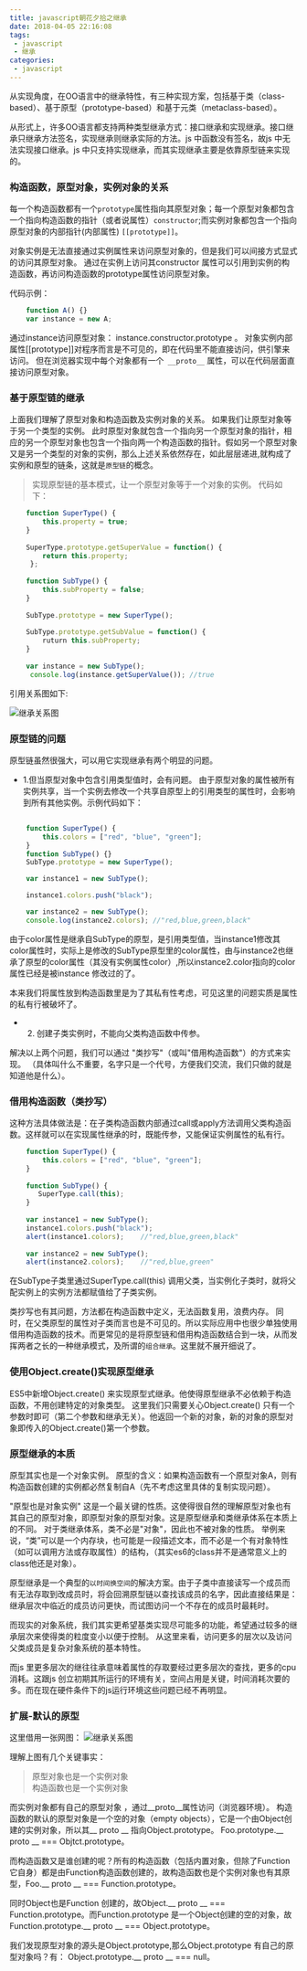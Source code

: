 ```yaml
---
title: javascript朝花夕拾之继承
date: 2018-04-05 22:16:08
tags:
 - javascript
 - 继承
categories: 
 - javascript
---
```


从实现角度，在OO语言中的继承特性，有三种实现方案，包括基于类（class-based）、基于原型（prototype-based）和基于元类（metaclass-based）。

从形式上，许多OO语言都支持两种类型继承方式：接口继承和实现继承。接口继承只继承方法签名，实现继承则继承实际的方法。js 中函数没有签名，故js 中无法实现接口继承。js 中只支持实现继承，而其实现继承主要是依靠原型链来实现的。


### 构造函数，原型对象，实例对象的关系

每一个构造函数都有一个`prototype`属性指向其原型对象；每一个原型对象都包含一个指向构造函数的指针（或者说属性）`constructor`;而实例对象都包含一个指向原型对象的内部指针(内部属性) `[[prototype]]`。

对象实例是无法直接通过实例属性来访问原型对象的，但是我们可以间接方式显式的访问其原型对象。 通过在实例上访问其constructor 属性可以引用到实例的构造函数，再访问构造函数的prototype属性访问原型对象。

<!-- more -->

代码示例：

``` javascript
    function A() {}
    var instance = new A;	
```  

通过instance访问原型对象： instance.constructor.prototype 。
对象实例内部属性[[prototype]]对程序而言是不可见的，即在代码里不能直接访问，供引擎来访问。 但在浏览器实现中每个对象都有一个` __proto__` 属性，可以在代码层面直接访问原型对象。


### 基于原型链的继承
上面我们理解了原型对象和构造函数及实例对象的关系。 如果我们让原型对象等于另一个类型的实例。 此时原型对象就包含一个指向另一个原型对象的指针，相应的另一个原型对象也包含一个指向两一个构造函数的指针。假如另一个原型对象又是另一个类型的对象的实例，那么上述关系依然存在，如此层层递进,就构成了实例和原型的链条，这就是`原型链`的概念。

> 实现原型链的基本模式，让一个原型对象等于一个对象的实例。
代码如下：

``` javascript
    function SuperType() {
        this.property = true;
    }
    
    SuperType.prototype.getSuperValue = function() {
    	return this.property;
	 };
    
    function SubType() {
    	this.subProperty = false;
    }
    
    SubType.prototype = new SuperType();
    
    SubType.prototype.getSubValue = function() {
    	ruturn this.subProperty;
    }
    
    var instance = new SubType();
	 console.log(instance.getSuperValue()); //true
 ```   

引用关系图如下:
    
![继承关系图](https://ws1.sinaimg.cn/large/d16dcf79gy1fpxkbh9blaj20ve0eqmz9.jpg)


### 原型链的问题
原型链虽然很强大，可以用它实现继承有两个明显的问题。

* 1.但当原型对象中包含引用类型值时，会有问题。 由于原型对象的属性被所有实例共享，当一个实例去修改一个共享自原型上的引用类型的属性时，会影响到所有其他实例。示例代码如下：

``` javascript
	
	function SuperType() {
		this.colors = ["red", "blue", "green"];
	}
	function SubType() {}
	SubType.prototype = new SuperType();

	var instance1 = new SubType();

	instance1.colors.push("black");

	var instance2 = new SubType();
	console.log(instance2.colors); //"red,blue,green,black"
```

由于color属性是继承自SubType的原型，是引用类型值，当instance1修改其color属性时，实际上是修改的SubType原型里的color属性，由与instance2也继承了原型的color属性（其没有实例属性color）,所以instance2.color指向的color属性已经是被instance 修改过的了。

本来我们将属性放到构造函数里是为了其私有性考虑，可见这里的问题实质是属性的私有行被破坏了。


* 2. 创建子类实例时，不能向父类构造函数中传参。


解决以上两个问题，我们可以通过 "类抄写"（或叫"借用构造函数"）的方式来实现。 （具体叫什么不重要，名字只是一个代号，方便我们交流，我们只做的就是知道他是什么）。


### 借用构造函数（类抄写）

这种方法具体做法是：在子类构造函数内部通过call或apply方法调用父类构造函数。这样就可以在实现属性继承的时，既能传参，又能保证实例属性的私有行。
 
	
``` javascript
	function SuperType() {
		this.colors = ["red", "blue", "green"];
	}
	
	function SubType() {
	   SuperType.call(this);
	}
	
	var instance1 = new SubType();
	instance1.colors.push("black");
	alert(instance1.colors);    //"red,blue,green,black"
	
	var instance2 = new SubType();
	alert(instance2.colors);    //"red,blue,green"
```	

在SubType子类里通过SuperType.call(this) 调用父类，当实例化子类时，就将父配实例上的实例方法都赋值给了子类实例。

类抄写也有其问题，方法都在构造函数中定义，无法函数复用，浪费内存。
同时，在父类原型的属性对子类而言也是不可见的。所以实际应用中也很少单独使用借用构造函数的技术。而更常见的是将原型链和借用构造函数结合到一块，从而发挥两者之长的一种继承模式，及所谓的`组合继承`。这里就不展开细说了。
                  

### 使用Object.create()实现原型继承
ES5中新增Object.create() 来实现原型式继承。他使得原型继承不必依赖于构造函数，不用创建特定的对象类型。
这里我们只需要关心Object.create() 只有一个参数时即可（第二个参数和继承无关）。他返回一个新的对象，新的对象的原型对象即传入的Object.create()第一个参数。

	


### 原型继承的本质 
    
原型其实也是一个对象实例。 原型的含义：如果构造函数有一个原型对象A，则有构造函数创建的实例都必然复制自A（先不考虑这里具体的复制实现问题）。

"原型也是对象实例" 这是一个最关键的性质。这使得很自然的理解原型对象也有其自己的原型对象，即原型对象的原型对象。这是原型继承和类继承体系在本质上的不同。 对于类继承体系，类不必是"对象"，因此也不被对象的性质。 举例来说，“类”可以是一个内存块，也可能是一段描述文本，而不必是一个有对象特性（如可以调用方法或存取属性）的结构，（其实es6的class并不是通常意义上的class他还是对象）。

原型继承是一个典型的`以时间换空间`的解决方案。由于子类中直接读写一个成员而有无法存取到改成员时，将会回溯原型链以查找该成员的名字，因此直接结果是：继承层次中临近的成员访问更快，而试图访问一个不存在的成员时最耗时。

而现实的对象系统，我们其实更希望基类实现尽可能多的功能，希望通过较多的继承层次来使得类的粒度变小以便于控制。 从这里来看，访问更多的层次以及访问父类成员是复杂对象系统的基本特性。

而js 里更多层次的继往往承意味着属性的存取要经过更多层次的查找，更多的cpu消耗。这跟js 创立初期其所运行的环境有关，空间占用是关键，时间消耗次要的多。而在现在硬件条件下的js运行环境这些问题已经不再明显。


### 扩展-默认的原型 
这里借用一张网图：
![继承关系图](https://ws1.sinaimg.cn/large/d16dcf79ly1fpy2d5hfiqj20qy0z6tk1.jpg)

理解上图有几个关键事实：
> 原型对象也是一个实例对象
> <br/>构造函数也是一个实例对象

而实例对象都有自己的原型对象 ，通过__proto__属性访问（浏览器环境）。
构造函数的默认的原型对象是一个空的对象（empty objects），它是一个由Object创建的实例对象，所以其__ proto __ 指向Object.prototype。
Foo.prototype.__ proto __ === Objtct.prototype。

而构造函数又是谁创建的呢？所有的构造函数（包括内置对象，但除了Function它自身）都是由Function构造函数创建的，故构造函数也是个实例对象也有其原型，Foo.__ proto __ === Function.prototype。

同时Object也是Function 创建的，故Object.__ proto __ === Function.prototype。而Function.prototype 是一个Object创建的空的对象，故Function.prototype.__ proto __ === Object.prototype。

我们发现原型对象的源头是Object.prototype,那么Object.prototype 有自己的原型对象吗？有： Object.prototype.__ proto __ === null。








		




